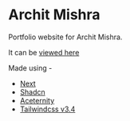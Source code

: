 # Archit Mishra

Portfolio website for Archit Mishra.

It can be [viewed here](https://www.architmishra.co.in)

Made using -

- [Next](https://nextjs.org/)
- [Shadcn](https://ui.shadcn.com/)
- [Aceternity](https://ui.aceternity.com/)
- [Tailwindcss v3.4](https://v3.tailwindcss.com/)